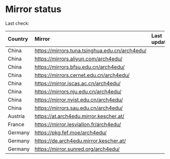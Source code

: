 <script src="./time.js"></script>
# Mirror status
Last check: <script type="text/javascript">localize(1711552751.3286784);</script>

|Country|Mirror|Last update|
|:------|:-----|:----------|
|China|https://mirrors.tuna.tsinghua.edu.cn/arch4edu/|<script type="text/javascript">localize(1711521328);</script>|
|China|https://mirrors.aliyun.com/arch4edu/|<script type="text/javascript">localize(1711521328);</script>|
|China|https://mirrors.bfsu.edu.cn/arch4edu/|<script type="text/javascript">localize(1711521328);</script>|
|China|https://mirrors.cernet.edu.cn/arch4edu/|<script type="text/javascript">localize(1711521328);</script>|
|China|https://mirror.iscas.ac.cn/arch4edu/|<script type="text/javascript">localize(1711521328);</script>|
|China|https://mirrors.nju.edu.cn/arch4edu/|<script type="text/javascript">localize(1711478050);</script>|
|China|https://mirror.nyist.edu.cn/arch4edu/|<script type="text/javascript">localize(1711521328);</script>|
|China|https://mirrors.sau.edu.cn/arch4edu/|<script type="text/javascript">localize(1711521328);</script>|
|Austria|https://at.arch4edu.mirror.kescher.at/|<script type="text/javascript">localize(1711521328);</script>|
|France|https://mirror.lesviallon.fr/arch4edu/|<script type="text/javascript">localize(1711478050);</script>|
|Germany|https://pkg.fef.moe/arch4edu/|<script type="text/javascript">localize(1711521328);</script>|
|Germany|https://de.arch4edu.mirror.kescher.at/|<script type="text/javascript">localize(1711521328);</script>|
|Germany|https://mirror.sunred.org/arch4edu/|<script type="text/javascript">localize(1711521328);</script>|

<script src="./tablefilter/tablefilter.js"></script>
<script src="./table.js"></script>
